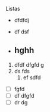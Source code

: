 Listas

- dfdfdj
- df dsf

- hghh
	- 

1. dfdf dfgfd g
2. ds fds
	1. ef sdfd

- [ ] fgfd
- [ ] df dfgfd
- [ ] dr dg